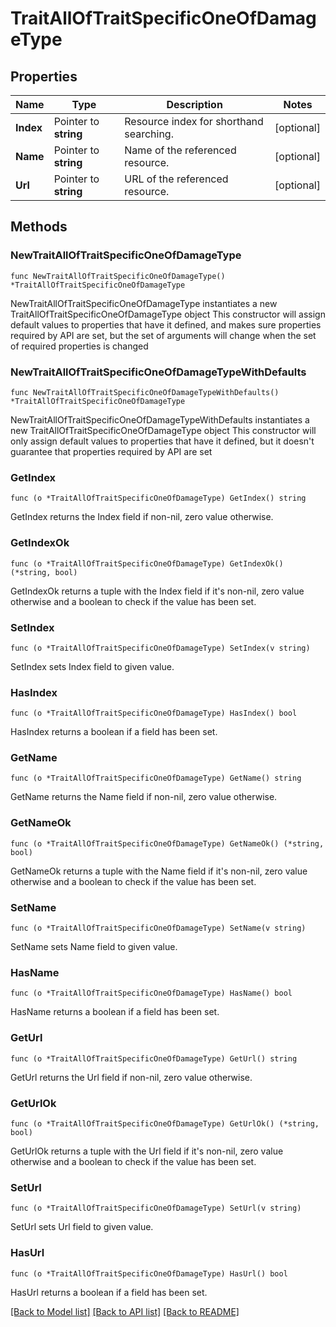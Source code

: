 # TraitAllOfTraitSpecificOneOfDamageType

## Properties

Name | Type | Description | Notes
------------ | ------------- | ------------- | -------------
**Index** | Pointer to **string** | Resource index for shorthand searching. | [optional] 
**Name** | Pointer to **string** | Name of the referenced resource. | [optional] 
**Url** | Pointer to **string** | URL of the referenced resource. | [optional] 

## Methods

### NewTraitAllOfTraitSpecificOneOfDamageType

`func NewTraitAllOfTraitSpecificOneOfDamageType() *TraitAllOfTraitSpecificOneOfDamageType`

NewTraitAllOfTraitSpecificOneOfDamageType instantiates a new TraitAllOfTraitSpecificOneOfDamageType object
This constructor will assign default values to properties that have it defined,
and makes sure properties required by API are set, but the set of arguments
will change when the set of required properties is changed

### NewTraitAllOfTraitSpecificOneOfDamageTypeWithDefaults

`func NewTraitAllOfTraitSpecificOneOfDamageTypeWithDefaults() *TraitAllOfTraitSpecificOneOfDamageType`

NewTraitAllOfTraitSpecificOneOfDamageTypeWithDefaults instantiates a new TraitAllOfTraitSpecificOneOfDamageType object
This constructor will only assign default values to properties that have it defined,
but it doesn't guarantee that properties required by API are set

### GetIndex

`func (o *TraitAllOfTraitSpecificOneOfDamageType) GetIndex() string`

GetIndex returns the Index field if non-nil, zero value otherwise.

### GetIndexOk

`func (o *TraitAllOfTraitSpecificOneOfDamageType) GetIndexOk() (*string, bool)`

GetIndexOk returns a tuple with the Index field if it's non-nil, zero value otherwise
and a boolean to check if the value has been set.

### SetIndex

`func (o *TraitAllOfTraitSpecificOneOfDamageType) SetIndex(v string)`

SetIndex sets Index field to given value.

### HasIndex

`func (o *TraitAllOfTraitSpecificOneOfDamageType) HasIndex() bool`

HasIndex returns a boolean if a field has been set.

### GetName

`func (o *TraitAllOfTraitSpecificOneOfDamageType) GetName() string`

GetName returns the Name field if non-nil, zero value otherwise.

### GetNameOk

`func (o *TraitAllOfTraitSpecificOneOfDamageType) GetNameOk() (*string, bool)`

GetNameOk returns a tuple with the Name field if it's non-nil, zero value otherwise
and a boolean to check if the value has been set.

### SetName

`func (o *TraitAllOfTraitSpecificOneOfDamageType) SetName(v string)`

SetName sets Name field to given value.

### HasName

`func (o *TraitAllOfTraitSpecificOneOfDamageType) HasName() bool`

HasName returns a boolean if a field has been set.

### GetUrl

`func (o *TraitAllOfTraitSpecificOneOfDamageType) GetUrl() string`

GetUrl returns the Url field if non-nil, zero value otherwise.

### GetUrlOk

`func (o *TraitAllOfTraitSpecificOneOfDamageType) GetUrlOk() (*string, bool)`

GetUrlOk returns a tuple with the Url field if it's non-nil, zero value otherwise
and a boolean to check if the value has been set.

### SetUrl

`func (o *TraitAllOfTraitSpecificOneOfDamageType) SetUrl(v string)`

SetUrl sets Url field to given value.

### HasUrl

`func (o *TraitAllOfTraitSpecificOneOfDamageType) HasUrl() bool`

HasUrl returns a boolean if a field has been set.


[[Back to Model list]](../README.md#documentation-for-models) [[Back to API list]](../README.md#documentation-for-api-endpoints) [[Back to README]](../README.md)


